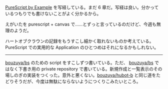 [PureScript by Example](https://leanpub.com/purescript/read) を写経している。まだ 6 章だ。写経は良い。分かっているつもりでも書けないことがよく分かるから。

えがいたを purescript + canvas で……とずっと言っているのだけど、今週も無理のようだ。

ハートオブクラウンの記録をもうすこし細かく取れないものか考えている。 PureScript での実用的な Application のひとつめはそれになるかもしれない。

-----

[bouzuya/bs][] のための script をすこしずつ書いている。ただ、 [bouzuya/bs][] ではなく下書き用の private repository で書いている。新規作成と一覧表示のその場しのぎの実装をつくった。意外と悪くない。[bouzuya/hubot-b][] と同じ道をたどりそうだが、今度は無駄にならないようにつくりこみたいところ。

[bouzuya/bs]: https://github.com/bouzuya/bs
[bouzuya/hubot-b]: https://github.com/bouzuya/hubot-b
